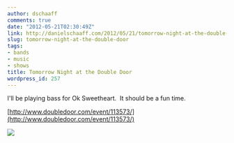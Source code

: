 ```yaml
---
author: dschaaff
comments: true
date: "2012-05-21T02:30:49Z"
link: http://danielschaaff.com/2012/05/21/tomorrow-night-at-the-double-door/
slug: tomorrow-night-at-the-double-door
tags:
- bands
- music
- shows
title: Tomorrow Night at the Double Door
wordpress_id: 257
---
```


I'll be playing bass for Ok Sweetheart.  It should be a fun time.




[http://www.doubledoor.com/event/113573/](http://www.doubledoor.com/event/113573/)




![](http://images.baeble-music.com/bblog/10-28-2010/oksweetheart-592.jpg)
